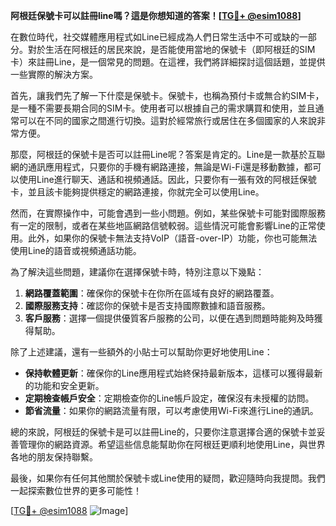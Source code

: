 **阿根廷保號卡可以註冊line嗎？這是你想知道的答案！[[TG💪+ @esim1088](https://t.me/s/esim1088)]**

在數位時代，社交媒體應用程式如Line已經成為人們日常生活中不可或缺的一部分。對於生活在阿根廷的居民來說，是否能使用當地的保號卡（即阿根廷的SIM卡）來註冊Line，是一個常見的問題。在這裡，我們將詳細探討這個話題，並提供一些實際的解決方案。

首先，讓我們先了解一下什麼是保號卡。保號卡，也稱為預付卡或無合約SIM卡，是一種不需要長期合同的SIM卡。使用者可以根據自己的需求購買和使用，並且通常可以在不同的國家之間進行切換。這對於經常旅行或居住在多個國家的人來說非常方便。

那麼，阿根廷的保號卡是否可以註冊Line呢？答案是肯定的。Line是一款基於互聯網的通訊應用程式，只要你的手機有網路連接，無論是Wi-Fi還是移動數據，都可以使用Line進行聊天、通話和視頻通話。因此，只要你有一張有效的阿根廷保號卡，並且該卡能夠提供穩定的網路連接，你就完全可以使用Line。

然而，在實際操作中，可能會遇到一些小問題。例如，某些保號卡可能對國際服務有一定的限制，或者在某些地區網路信號較弱。這些情況可能會影響Line的正常使用。此外，如果你的保號卡無法支持VoIP（語音-over-IP）功能，你也可能無法使用Line的語音或視頻通話功能。

為了解決這些問題，建議你在選擇保號卡時，特別注意以下幾點：

1. **網路覆蓋範圍**：確保你的保號卡在你所在區域有良好的網路覆蓋。
2. **國際服務支持**：確認你的保號卡是否支持國際數據和語音服務。
3. **客戶服務**：選擇一個提供優質客戶服務的公司，以便在遇到問題時能夠及時獲得幫助。

除了上述建議，還有一些額外的小貼士可以幫助你更好地使用Line：

- **保持軟體更新**：確保你的Line應用程式始終保持最新版本，這樣可以獲得最新的功能和安全更新。
- **定期檢查帳戶安全**：定期檢查你的Line帳戶設定，確保沒有未授權的訪問。
- **節省流量**：如果你的網路流量有限，可以考慮使用Wi-Fi來進行Line的通訊。

總的來說，阿根廷的保號卡是可以註冊Line的，只要你注意選擇合適的保號卡並妥善管理你的網路資源。希望這些信息能幫助你在阿根廷更順利地使用Line，與世界各地的朋友保持聯繫。

最後，如果你有任何其他關於保號卡或Line使用的疑問，歡迎隨時向我提問。我們一起探索數位世界的更多可能性！

[[TG💪+ @esim1088](https://t.me/s/esim1088) ![Image](https://i.postimg.cc/4NQfJmqS/Snipaste-2025-05-13-00-14-12.png)]